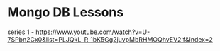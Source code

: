 # Mongo DB Lessons

series 1 - https://www.youtube.com/watch?v=U-7SPbn2Cx0&list=PLJQkL_R_1bK5Gg2juvpMbRHMOQhvEV2If&index=2